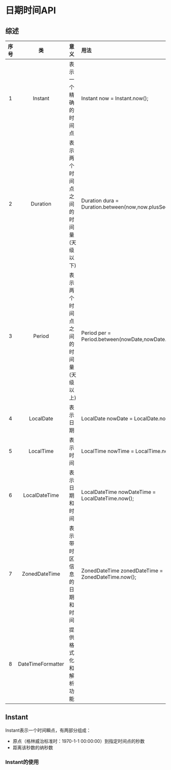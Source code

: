 # 日期时间API
## 综述
|序号|类|意义|用法|
|:---:|:---:|:---|:---|
|1|Instant|表示一个精确的时间点|Instant now = Instant.now();|
|2|Duration|表示两个时间点之间的时间量(天级以下)|Duration dura = Duration.between(now,now.plusSeconds(10));|
|3|Period|表示两个时间点之间的时间量(天级以上)|Period per = Period.between(nowDate,nowDate.plusDays(2));|
|4|LocalDate|表示日期|LocalDate nowDate = LocalDate.now();|
|5|LocalTime|表示时间|LocalTime nowTime = LocalTime.now();|
|6|LocalDateTime|表示日期和时间|LocalDateTime nowDateTime = LocalDateTime.now();|
|7|ZonedDateTime|表示带时区信息的日期和时间|ZonedDateTime zonedDateTime = ZonedDateTime.now();|
|8|DateTimeFormatter|提供格式化和解析功能||
## Instant
Instant表示一个时间瞬点，有两部分组成：
- 原点（格林威治标准时：1970-1-1 00:00:00）到指定时间点的秒数
- 距离该秒数的纳秒数
### Instant的使用
```java

```